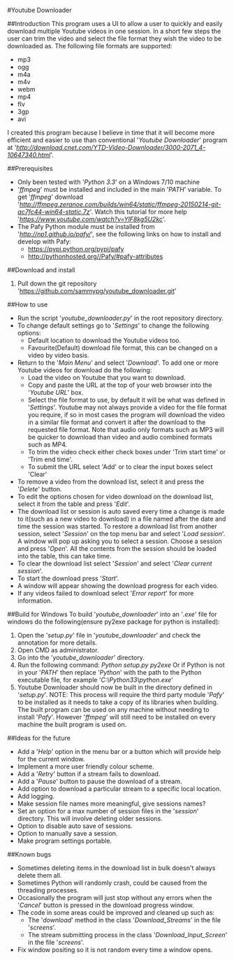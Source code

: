 #Youtube Downloader

##Introduction
This program uses a UI to allow a user to quickly and easily download multiple Youtube videos in one session.
In a short few steps the user can trim the video and select the file format they wish the video to be downloaded as. The following file formats are supported:
  - mp3
  - ogg
  - m4a
  - m4v
  - webm
  - mp4
  - flv
  - 3gp
  - avi
  
I created this program because I believe in time that it will become more efficient and easier to use than conventional '_Youtube Downloader_' program 
at '_http://download.cnet.com/YTD-Video-Downloader/3000-2071_4-10647340.html_'.

##Prerequisites
  - Only been tested with '_Python 3.3_' on a Windows 7/10 machine
  - '_ffmpeg_' must be installed and included in the main '_PATH_' variable. To get '_ffmpeg_' download '_http://ffmpeg.zeranoe.com/builds/win64/static/ffmpeg-20150214-git-ac7fc44-win64-static.7z_'.
     Watch this tutorial for more help '_https://www.youtube.com/watch?v=YlF8kg5U2kc_'.
  - The Pafy Python module must be installed from '_http://np1.github.io/pafy/_', see the following links on how to install and develop with Pafy:
    - https://pypi.python.org/pypi/pafy
    - http://pythonhosted.org//Pafy/#pafy-attributes
    
##Download and install
  1. Pull down the git repository 'https://github.com/sammypg/youtube_downloader.git'
  
##How to use
  - Run the script '_youtube_downloader.py_' in the root repository directory.
  - To change default settings go to '_Settings_' to change the following options:
       - Default location to download the Youtube videos too.
       - Favourite(Default) download file format, this can be changed on a video by video basis.
  - Return to the '_Main Menu_' and select '_Download_'. To add one or more Youtube videos for download do the following:
      - Load the video on Youtube that you want to download.
      - Copy and paste the URL at the top of your web browser into the '_Youtube URL_' box.
      - Select the file format to use, by default it will be what was defined in '_Settings_'. Youtube may not always provide a video for the file format you require, if so in most cases
        the program will download the video in a similar file format and convert it after the download to the requested file format. Note that audio only formats
        such as MP3 will be quicker to download than video and audio combined formats such as MP4.
      - To trim the video check either check boxes under 'Trim start time' or 'Trim end time'.
      - To submit the URL select 'Add' or to clear the input boxes select 'Clear'
  - To remove a video from the download list, select it and press the '_Delete_' button.
  - To edit the options chosen for video download on the download list, select it from the table and press '_Edit_'.
  - The download list or session is auto saved every time a change is made to it(such as a new video to download) in a file named after the date and time the session was started.
    To restore a download list from another session, select '_Session_' on the top menu bar and select '_Load session_'. A window will pop up asking
    you to select a session. Choose a session and press '_Open_'. All the contents from the session should be loaded into the table, this can take time.
  - To clear the download list select '_Session_' and select '_Clear current session_'.
  - To start the download press '_Start_'.
  - A window will appear showing the download progress for each video.
  - If any videos failed to download select '_Error report_' for more information.
  
##Build for Windows
To build '_youtube_downloader_' into an '_.exe_' file for windows do the following(ensure py2exe
package for python is installed):
  1. Open the '_setup.py_' file in '_youtube_downloader_' and check the annotation for more details.
  2. Open CMD as administrator.
  3. Go into the '_youtube_downloader_' directory.
  4. Run the following command:
         _Python setup.py py2exe_
     Or if Python is not in your '_PATH_' then replace '_Python_' with the path to the Python
     executable file, for example '_C:\Python33\python.exe_'
  5. Youtube Downloader should now be built in the directory defined in '_setup.py_'.
NOTE: This process will require the third party module '_Pafy_' to be installed as it needs to take a copy of its libraries when building. The built program can be used on any machine without needing to
install '_Pafy_'. However '_ffmpeg_' will still need to be installed on every machine the built program is used on.

##Ideas for the future
  - Add a '_Help_' option in the menu bar or a button which will provide help for the current window.
  - Implement a more user friendly colour scheme.
  - Add a '_Retry_' button if a stream fails to download.
  - Add a '_Pause_' button to pause the download of a stream.
  - Add option to download a particular stream to a specific local location.
  - Add logging.
  - Make session file names more meaningful, give sessions names?
  - Set an option for a max number of session files in the '_session_' directory. This will involve deleting older sessions.
  - Option to disable auto save of sessions.
  - Option to manually save a session.
  - Make program settings portable.
  
##Known bugs
  - Sometimes deleting items in the download list in bulk doesn't always delete them all.
  - Sometimes Python will randomly crash, could be caused from the threading processes.
  - Occasionally the program will just stop without any errors when the '_Cancel_' button is pressed in the download progress window.
  - The code in some areas could be improved and cleaned up such as:
      - The '_download_' method in the class '_Download_Streams_' in the file '_screens_'.
      - The stream submitting process in the class '_Download_Input_Screen_' in the file '_screens_'.
  - Fix window positing so it is not random every time a window opens.
       